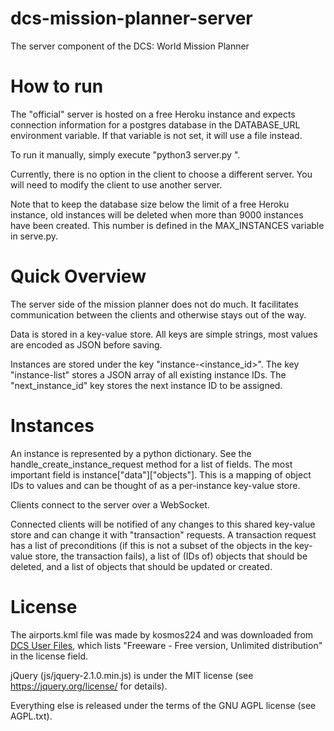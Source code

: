dcs-mission-planner-server
==========================

The server component of the DCS: World Mission Planner

How to run
==========

The "official" server is hosted on a free Heroku instance and expects connection information for a postgres database in the DATABASE_URL environment variable. If that variable is not set, it will use a file instead.

To run it manually, simply execute "python3 server.py <server-port>".

Currently, there is no option in the client to choose a different server. You will need to modify the client to use another server.

Note that to keep the database size below the limit of a free Heroku instance, old instances will be deleted when more than 9000 instances have been created. This number is defined in the MAX_INSTANCES variable in serve.py.

Quick Overview
==============

The server side of the mission planner does not do much. It facilitates communication between the clients and otherwise stays out of the way.

Data is stored in a key-value store. All keys are simple strings, most values are encoded as JSON before saving.

Instances are stored under the key "instance-\<instance_id\>". The key "instance-list" stores a JSON array of all existing instance IDs. The "next_instance_id" key stores the next instance ID to be assigned.

Instances
=========

An instance is represented by a python dictionary. See the handle_create_instance_request method for a list of fields.
The most important field is instance["data"]["objects"]. This is a mapping of object IDs to values and can be thought of as a per-instance key-value store.

Clients connect to the server over a WebSocket.

Connected clients will be notified of any changes to this shared key-value store and can change it with "transaction" requests. A transaction request has a list of preconditions (if this is not a subset of the objects in the key-value store, the transaction fails), a list of (IDs of) objects that should be deleted, and a list of objects that should be updated or created.

License
=======

The airports.kml file was made by kosmos224 and was downloaded from [DCS User Files](http://www.digitalcombatsimulator.com/de/files/379189/), which lists "Freeware - Free version, Unlimited distribution" in the license field.

jQuery (js/jquery-2.1.0.min.js) is under the MIT license (see https://jquery.org/license/ for details).

Everything else is released under the terms of the GNU AGPL license (see AGPL.txt).
